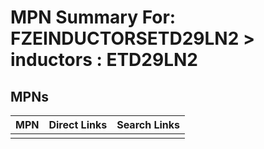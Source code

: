 



# MPN Summary For: FZEINDUCTORSETD29LN2 > inductors : ETD29LN2

## MPNs
  

|MPN|Direct Links|Search Links|
| :--- | :--- | :--- |
||||
